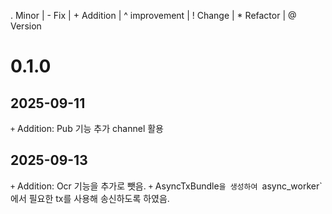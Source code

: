 . Minor | - Fix | + Addition | ^ improvement | ! Change | * Refactor | @ Version

# 0.1.0
## 2025-09-11
`+` Addition: Pub 기능 추가
    channel 활용

## 2025-09-13
`+` Addition: Ocr 기능을 추가로 뺏음.
`+` AsyncTxBundle`을 생성하여 `async_worker`에서 필요한 tx를 사용해 송신하도록 하였음.
        